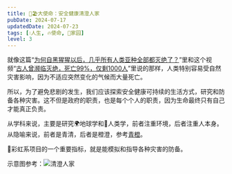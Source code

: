 ```yaml
---
title: 🌌🏖️大使命：安全健康清澄人家
pubDate: 2024-07-17
updatedDate: 2024-07-23
tags: [💧人生, 🔥使命, 🏡家园]
level: 3
---
```


就像这篇“[为何自黑猩猩以后，几乎所有人类亚种全部都灭绝了？]”里和这个视频“[古人曾濒临灭绝，死亡99%，仅剩1000人]”里说的那样，人类特别容易受自然灾害影响，因为不适应突然变化的气候而大量死亡。

所以，为了避免悲剧的发生，我们应该探索安全健康可持续的生活方式，研究和防备各种灾害。这不但是政府的职责，也是每个个人的职责，因为生命最终只有自己才能真正负责。

从学科来说，主要是研究🌍地球学和👶人类学，前者注重环境，后者注重人本身。从隐喻来说，前者是青清，后者是橙澄，参考[青橙](/xyy/20240722a)。

🌈彩虹系项目的一个重要指标，就是能模拟和指导各种灾害的防备。

示意图参考：![清澄人家](/images/cyan-orange.svg)

[为何自黑猩猩以后，几乎所有人类亚种全部都灭绝了？]: https://www.zhihu.com/question/607606990/answer/3564160923
[古人曾濒临灭绝，死亡99%，仅剩1000人]: https://www.bilibili.com/video/BV1vw4m1a766/

